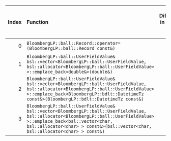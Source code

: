 |   Index | Function                                                                                                                                                                                                                                                |   Difference in number of lines |   Function size difference in bytes | Disassembly                                                            |   Number of lines in `assume` build |   Number of bytes in `assume` build |   Number of lines in `none` build |   Number of bytes in `none` build |
|--------:|:--------------------------------------------------------------------------------------------------------------------------------------------------------------------------------------------------------------------------------------------------------|--------------------------------:|------------------------------------:|:-----------------------------------------------------------------------|------------------------------------:|------------------------------------:|----------------------------------:|----------------------------------:|
|       0 | `BloombergLP::ball::Record::operator=(BloombergLP::ball::Record const&)`                                                                                                                                                                                |                              12 |                                  48 | [Assumed](0.assume.s.txt), [Ignored](0.none.s.txt), [Diff](0.diff.txt) |                                 320 |                             4268176 |                               272 |                           4268032 |
|       1 | `BloombergLP::ball::UserFieldValue& bsl::vector<BloombergLP::ball::UserFieldValue, bsl::allocator<BloombergLP::ball::UserFieldValue> >::emplace_back<double&>(double&)`                                                                                 |                             -98 |                                -336 | [Assumed](1.assume.s.txt), [Ignored](1.none.s.txt), [Diff](1.diff.txt) |                                 592 |                             4271120 |                               928 |                           4271440 |
|       2 | `BloombergLP::ball::UserFieldValue& bsl::vector<BloombergLP::ball::UserFieldValue, bsl::allocator<BloombergLP::ball::UserFieldValue> >::emplace_back<BloombergLP::bdlt::DatetimeTz const&>(BloombergLP::bdlt::DatetimeTz const&)`                       |                            -101 |                                -352 | [Assumed](2.assume.s.txt), [Ignored](2.none.s.txt), [Diff](2.diff.txt) |                                 816 |                             4272384 |                              1168 |                           4273568 |
|       3 | `BloombergLP::ball::UserFieldValue& bsl::vector<BloombergLP::ball::UserFieldValue, bsl::allocator<BloombergLP::ball::UserFieldValue> >::emplace_back<bsl::vector<char, bsl::allocator<char> > const&>(bsl::vector<char, bsl::allocator<char> > const&)` |                            -103 |                                -336 | [Assumed](3.assume.s.txt), [Ignored](3.none.s.txt), [Diff](3.diff.txt) |                                 656 |                             4273200 |                               992 |                           4274736 |